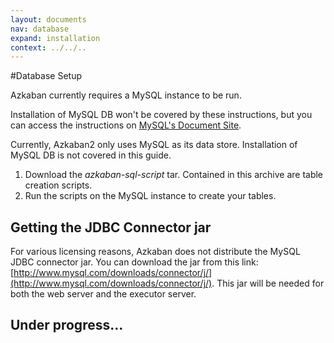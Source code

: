 ```yaml
---
layout: documents
nav: database
expand: installation
context: ../../..
---
```

#Database Setup

Azkaban currently requires a MySQL instance to be run.

Installation of MySQL DB won't be covered by these instructions, but you can access the instructions on 
[MySQL's Document Site](http://dev.mysql.com/doc/index.html).


Currently, Azkaban2 only uses MySQL as its data store. Installation of MySQL DB is not covered in this guide. 
1. Download the _azkaban-sql-script_ tar. Contained in this archive are table creation scripts.
2. Run the scripts on the MySQL instance to create your tables.

## Getting the JDBC Connector jar
For various licensing reasons, Azkaban does not distribute the MySQL JDBC connector jar. You can download the jar from this link: [http://www.mysql.com/downloads/connector/j/](http://www.mysql.com/downloads/connector/j/). 
This jar will be needed for both the web server and the executor server.

## Under progress...